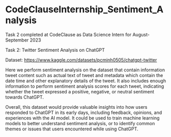 # CodeClauseInternship_Sentiment_Analysis
Task 2 completed at CodeClause as Data Science Intern for August-September 2023

Task 2: Twitter Sentiment Analysis on ChatGPT

Dataset: https://www.kaggle.com/datasets/pcminh0505/chatgpt-twitter

Here we perform sentiment analysis on the dataset that contain information tweet content such as actual text of tweet and metadata which contain the date time and other explanatory details of the tweet. It also includes enough information to perform sentiment analysis scores for each tweet, indicating whether the tweet expressed a positive, negative, or neutral sentiment towards ChatGPT.

Overall, this dataset would provide valuable insights into how users responded to ChatGPT in its early days, including feedback, opinions, and experiences with the AI model. It could be used to train machine learning models to better understand sentiment analysis, or to identify common themes or issues that users encountered while using ChatGPT.
